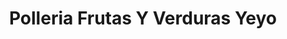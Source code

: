---
title: "Polleria Frutas Y Verduras Yeyo"
url: /ciudad-de-mexico/polleria-frutas-y-verduras-yeyo/
shop: lácteos
---